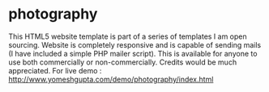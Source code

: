 # photography
This HTML5 website template is part of a series of templates I am open sourcing. Website is completely responsive and is capable of sending mails (I have included a simple PHP mailer script). This is available for anyone to use both commercially or non-commercially. Credits would be much appreciated. For live demo : http://www.yomeshgupta.com/demo/photography/index.html
